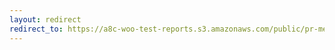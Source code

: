 ```yaml
---
layout: redirect
redirect_to: https://a8c-woo-test-reports.s3.amazonaws.com/public/pr-merge/38666/e2e/index.html
---
```

